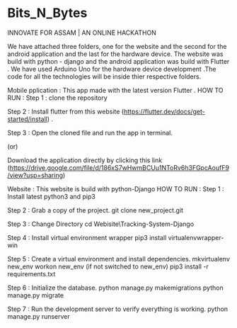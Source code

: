 # Bits_N_Bytes
INNOVATE FOR ASSAM | AN ONLINE HACKATHON 


We have attached three folders, one for the website and the second for the android application and the last for the hardware device. 
The website was build with python - django and the android application was build with Flutter . We have used Arduino Uno for the hardware device development .The code for all the technologies will be inside thier respective folders.


Mobile pplication :
This app made with the latest version Flutter .
HOW TO RUN :
Step 1 : clone the repository 

Step 2 : Install flutter from this website (https://flutter.dev/docs/get-started/install) .

Step 3 : Open the cloned file and run the app in terminal.
 
 (or)
 
 Download the application directly by clicking this link (https://drive.google.com/file/d/186xS7wHwmBCUu1NToRv6h3FGpcAoufF9/view?usp=sharing)
 
 
 
 Website :
 This website is build with python-Django 
 HOW TO RUN :
Step 1 :  Install latest python3 and pip3 

Step 2 :  Grab a copy of the project.
git clone new_project.git

Step 3 : Change Directory
cd Webisite\Tracking-System-Django

Step 4 : Install virtual environment wrapper
pip3 install virtualenvwrapper-win

Step 5 : Create a virtual environment and install dependencies.
mkvirtualenv new_env
workon new_env (if not switched to new_env)
pip3 install -r requirements.txt

Step 6 : Initialize the database.
python manage.py makemigrations
python manage.py migrate

Step 7 : Run the development server to verify everything is working.
python manage.py runserver

